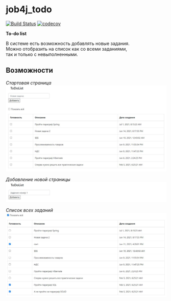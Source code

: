 # job4j_todo
[![Build Status](https://travis-ci.com/romankhiropulos/job4j_todo.svg?branch=main)](https://travis-ci.com/romankhiropulos/job4j_todo)
[![codecov](https://codecov.io/gh/romankhiropulos/job4j_todo/branch/main/graph/badge.svg?token=YY1R6PQ0SS)](https://codecov.io/gh/romankhiropulos/job4j_todo)

**To-do list**

В системе есть возможность добавлять новые задания.
<br>Можно отобразить на список как со всеми заданиями,
<br>так и только с невыполненными.

## Возможности

*Стартовая страница* <br>
![alt text](src/main/webapp/images/startpage.JPG) 

*Добавление новой страницы* <br>
![alt text](src/main/webapp/images/addpage.JPG)

*Список всех заданий* <br>
![alt text](src/main/webapp/images/alllist.JPG)